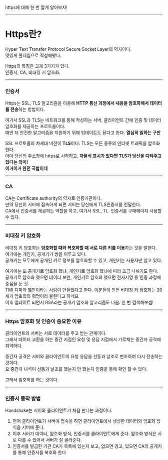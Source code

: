 https에 대해 한 번 짧게 알아보자!

---

# **Https란?**

Hyper Text Transfer Protocol Secure Socket Layer의 약자이다.  
멋있게 풀네임으로 작성해봤다.

Https의 특징은 크게 3가지가 있다.  
인증서, CA, 비대칭 키 암호화.

---

### **인증서**

Https는 SSL, TLS 알고리즘을 이용해 **HTTP 통신 과정에서 내용을 암호화해서 데이터를 전송**하는 방법이다.

여기서 SSL과 TLS는 네트워크를 통해 작성하는 서버, 클라이언트 간에 인증 및 데이터 암호화를 제공하는 프로토콜이다.  
매번 더 안전한 알고리즘을 지원하기 위해 업데이트도 된다고 한다. **열심히 일하는 구만**

SSL 프로토콜의 차세대 버전이 **TLS**이다. TLS는 모든 종류의 인터넷 트래픽을 암호화 한다.  
아마 당신의 주소창에 https로 시작하고, **자물쇠 표시가 있다면 TLS가 당신을 디켜주고 있다는 의미!**  
**이거이거 완전 국밥이네**

---

### **CA**

CA는 Certificate authority의 약자로 인증기관이다.  
만약 당신이 서버에 접속하게 되면 서버는 당신에게 TLS인증서를 전달한다.  
CA에서 인증서를 제공하는 역할을 하고, 여기서 SSL, TL. 인증서를 구매해야지 사용할 수 있다.

---

### **비대칭 키 암호화**

비대칭 키 암호화는 **암호화할 때와 복호화할 때 서로 다른 키를 이용**하는 것을 말한다.  
여기에는 개인키, 공개키가 쌍을 이루고 있다.  
공개키는 모두에게 공개된 키로 정보를 암호화할 수 있고, 개인키는 사용자만 알고 있다.

여기에는 또 공개키로 암호화 했냐, 개인키로 암호화 했냐에 따라 조금 나뉘기도 한다.  
공개키로 암호화 했으면 데이터 보안, 개인키로 암호화 했으면 전자서명 등 인증 과정에 중점을 둔 것.  
TMI 디피와 헬만이라는 사람이 만들었다고 한다. 이분들이 만든 비대칭 키 암호화는 20세기 암호학의 혁명이라 불린다고 하네요  
이후 업데이트 되면서 RSA라는 공개키 암호화 알고리즘도 나옴. 한 번 검색해보셈!

---

### **Https 암호화 및 인증이 중요한 이유**

클라이언트와 서버는 서로 데이터를 주고 받는 관계이다.  
그래서 데이터 교환을 하는 중간 지점인 요청 및 응답 지점에서 가로채는 중간자 공격에 취약하다.

중간자 공격은 서버와 클라이언트의 요청 응답을 선동과 날조로 변조하여 다시 전송하는 것이다.  
요 중간자 녀석이 선동과 날조를 했는지 안 했는지 인증을 통해 확인 할 수 있다.

고래서 암호화를 하는 것이다.

---

### **인증서 동작 방법**

Handshake는 서버와 클라이언트가 처음 만나는 과정이다.

1. 먼저 클라이언트가 서버에 접속을 하면 클라이언트에서 생성한 데이터와 암호화 방식을 서버에 준다.
2. 이후 서버가 데이터, 암호화 방식, 인증서를 클라이언트에게 준다. 암호화 방식은 서로 다를 수 있어서 서버가 잘 골라준다.
3. 인증서를 발급한 기관 CA가 목록에 있는지 보고, 없으면 경고, 있으면 CA의 공개키를 통해 인증서를 복호화 한다
